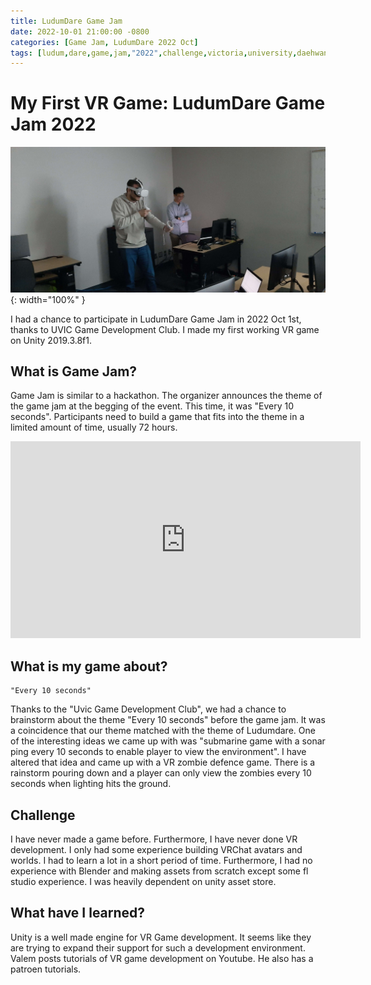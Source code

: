 ```yaml
---
title: LudumDare Game Jam
date: 2022-10-01 21:00:00 -0800
categories: [Game Jam, LudumDare 2022 Oct]
tags: [ludum,dare,game,jam,"2022",challenge,victoria,university,daehwan,kim,david]     # TAG names should always be lowercase
---
```


# My First VR Game: LudumDare Game Jam 2022 

![Desktop View](/assets/images/yearbook/image5.png){: width="100%" }

I had a chance to participate in LudumDare Game Jam in 2022 Oct 1st, thanks to UVIC Game Development Club. I made my first working VR game on Unity 2019.3.8f1.

## What is Game Jam?

Game Jam is similar to a hackathon. The organizer announces the theme of the game jam at the begging of the event. This time, it was "Every 10 seconds". Participants need to build a game that fits into the theme in a limited amount of time, usually 72 hours.

<iframe width="560" height="315" src="https://www.youtube.com/embed/7uyGG5ffw5o" title="YouTube video player" frameborder="0" allow="accelerometer; autoplay; clipboard-write; encrypted-media; gyroscope; picture-in-picture" allowfullscreen></iframe>

## What is my game about?
```
"Every 10 seconds"
```

Thanks to the "Uvic Game Development Club", we had a chance to brainstorm about the theme "Every 10 seconds" before the game jam. It was a coincidence that our theme matched with the theme of Ludumdare. One of the interesting ideas we came up with was "submarine game with a sonar ping every 10 seconds to enable player to view the environment". I have altered that idea and came up with a VR zombie defence game. There is a rainstorm pouring down and a player can only view the zombies every 10 seconds when lighting hits the ground.

## Challenge

I have never made a game before. Furthermore, I have never done VR development. I only had some experience building VRChat avatars and worlds. I had to learn a lot in a short period of time. Furthermore, I had no experience with Blender and making assets from scratch except some fl studio experience. I was heavily dependent on unity asset store.

## What have I learned?

Unity is a well made engine for VR Game development. It seems like they are trying to expand their support for such a development environment. Valem posts tutorials of VR game development on Youtube. He also has a patroen tutorials.





